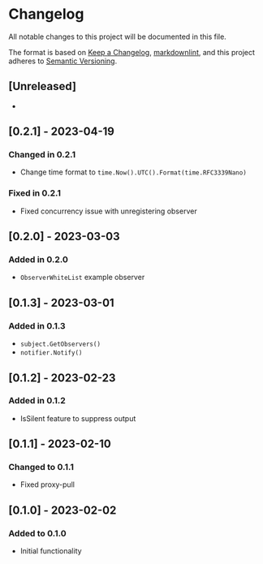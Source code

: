 # Changelog

All notable changes to this project will be documented in this file.

The format is based on [Keep a Changelog](https://keepachangelog.com/en/1.0.0/),
[markdownlint](https://dlaa.me/markdownlint/),
and this project adheres to [Semantic Versioning](https://semver.org/spec/v2.0.0.html).

## [Unreleased]

-

## [0.2.1] - 2023-04-19

### Changed in 0.2.1

- Change time format to `time.Now().UTC().Format(time.RFC3339Nano)`

### Fixed in 0.2.1

- Fixed concurrency issue with unregistering observer

## [0.2.0] - 2023-03-03

### Added in 0.2.0

- `ObserverWhiteList` example observer

## [0.1.3] - 2023-03-01

### Added in 0.1.3

- `subject.GetObservers()`
- `notifier.Notify()`

## [0.1.2] - 2023-02-23

### Added in 0.1.2

- IsSilent feature to suppress output

## [0.1.1] - 2023-02-10

### Changed to 0.1.1

- Fixed proxy-pull

## [0.1.0] - 2023-02-02

### Added to 0.1.0

- Initial functionality
